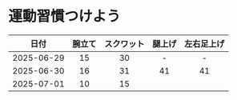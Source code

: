 # 運動習慣つけよう

|日付|腕立て|スクワット|腿上げ|左右足上げ|
|:---:|:---:|:---:|:---:|:---:|
|2025-06-29|15|30|-|-|
|2025-06-30|16|31|41|41|
|2025-07-01|10|15|  |  |


